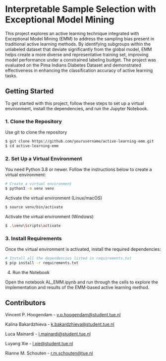 # Interpretable Sample Selection with Exceptional Model Mining

This project explores an active learning technique integrated with Exceptional Model Mining (EMM) to address the sampling bias present in traditional active learning methods. By identifying subgroups within the unlabeled dataset that deviate significantly from the global model, EMM helps create a more diverse and representative training set, improving model performance under a constrained labeling budget. The project was evaluated on the Pima Indians Diabetes Dataset and demonstrated effectiveness in enhancing the classification accuracy of active learning tasks.

## Getting Started

To get started with this project, follow these steps to set up a virtual environment, install the dependencies, and run the Jupyter Notebook.

### 1. Clone the Repository

Use git to clone the repository
```bash
$ git clone https://github.com/yourusername/active-learning-emm.git
$ cd active-learning-emm
```

### 2. Set Up a Virtual Environment

You need Python 3.8 or newer. Follow the instructions below to create a virtual environment:

```bash
# Create a virtual environment
$ python3 -m venv venv
```

Activate the virtual environment (Linux/macOS)
```bash
$ source venv/bin/activate
```

Activate the virtual environment (Windows)
```bash
$ .\venv\Scripts\activate
```

### 3. Install Requirements

Once the virtual environment is activated, install the required dependencies:

```bash
# Install all the dependencies listed in requirements.txt
$ pip install -r requirements.txt
```

4. Run the Notebook

Open the notebook AL_EMM.ipynb and run through the cells to explore the implementation and results of the EMM-based active learning method.

## Contributors

Vincent P. Hoogendam - v.p.hoogendam@student.tue.nl

Kalina Bakardzhieva - k.bakardzhieva@student.tue.nl

Luca Mainardi - l.mainardi@student.tue.nl

Luyang Xie - l.xie@student.tue.nl

Rianne M. Schouten - r.m.schouten@tue.nl

